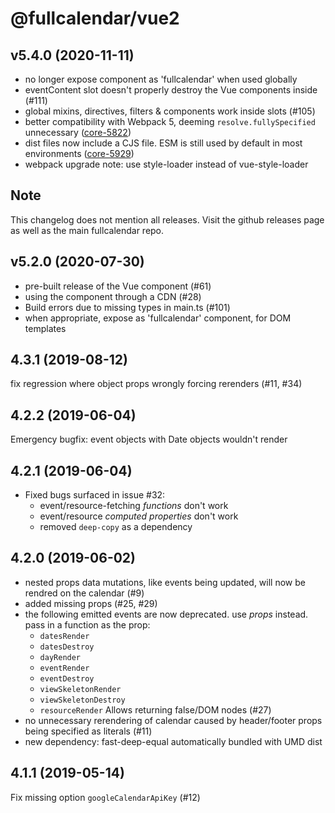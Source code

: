 
# @fullcalendar/vue2

## v5.4.0 (2020-11-11)

- no longer expose component as 'fullcalendar' when used globally
- eventContent slot doesn't properly destroy the Vue components inside (#111)
- global mixins, directives, filters & components work inside slots (#105)
- better compatibility with Webpack 5, deeming `resolve.fullySpecified` unnecessary ([core-5822])
- dist files now include a CJS file. ESM is still used by default in most environments ([core-5929])
- webpack upgrade note: use style-loader instead of vue-style-loader

[core-5822]: https://github.com/fullcalendar/fullcalendar/issues/5822
[core-5929]: https://github.com/fullcalendar/fullcalendar/issues/5929

## Note

This changelog does not mention all releases.
Visit the github releases page as well as the main fullcalendar repo.

## v5.2.0 (2020-07-30)

- pre-built release of the Vue component (#61)
- using the component through a CDN (#28)
- Build errors due to missing types in main.ts (#101)
- when appropriate, expose as 'fullcalendar' component, for DOM templates

## 4.3.1 (2019-08-12)

fix regression where object props wrongly forcing rerenders (#11, #34)

## 4.2.2 (2019-06-04)

Emergency bugfix: event objects with Date objects wouldn't render

## 4.2.1 (2019-06-04)

- Fixed bugs surfaced in issue #32:
  - event/resource-fetching *functions* don't work
  - event/resource *computed properties* don't work
  - removed `deep-copy` as a dependency

## 4.2.0 (2019-06-02)

- nested props data mutations, like events being updated,
  will now be rendred on the calendar (#9)
- added missing props (#25, #29)
- the following emitted events are now deprecated.
  use *props* instead. pass in a function as the prop:
    - `datesRender`
    - `datesDestroy`
    - `dayRender`
    - `eventRender`
    - `eventDestroy`
    - `viewSkeletonRender`
    - `viewSkeletonDestroy`
    - `resourceRender`
  Allows returning false/DOM nodes (#27)
- no unnecessary rerendering of calendar caused by header/footer
  props being specified as literals (#11)
- new dependency: fast-deep-equal
  automatically bundled with UMD dist

## 4.1.1 (2019-05-14)

Fix missing option `googleCalendarApiKey` (#12)

